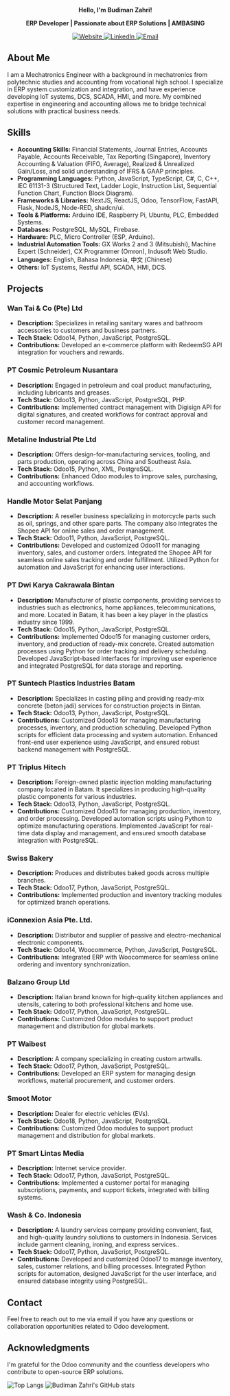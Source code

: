 <p align="center">
  <strong>Hello, I'm Budiman Zahri!</strong>
</p>

<p align="center">
  <strong>ERP Developer | Passionate about ERP Solutions | AMBASING</strong>
</p>

<p align="center">
  <a href="https://www.bmzsoftware.com" target="_blank">
    <img src="https://img.shields.io/badge/🌐_Website-000000?style=for-the-badge&logo=google-chrome&logoColor=white" alt="Website"/>
  </a>
  <a href="https://id.linkedin.com/in/budiman-zahri-850266210" target="_blank">
    <img src="https://img.shields.io/badge/💼_LinkedIn-0A66C2?style=for-the-badge&logo=linkedin&logoColor=white" alt="LinkedIn"/>
  </a>
  <a href="mailto:budimanzahri@outlook.com">
    <img src="https://img.shields.io/badge/📧_Email-0078D4?style=for-the-badge&logo=microsoft-outlook&logoColor=white" alt="Email"/>
  </a>
</p>

## About Me

I am a Mechatronics Engineer with a background in mechatronics from polytechnic studies and accounting from vocational high school. I specialize in ERP system customization and integration, and have experience developing IoT systems, DCS, SCADA, HMI, and more. My combined expertise in engineering and accounting allows me to bridge technical solutions with practical business needs.

## Skills

- **Accounting Skills:** Financial Statements, Journal Entries, Accounts Payable, Accounts Receivable, Tax Reporting (Singapore), Inventory Accounting & Valuation (FIFO, Average), Realized & Unrealized Gain/Loss, and solid understanding of IFRS & GAAP principles.
- **Programming Languages:** Python, JavaScript, TypeScript, C#, C, C++, IEC 61131-3 (Structured Text, Ladder Logic, Instruction List, Sequential Function Chart, Function Block Diagram).
- **Frameworks & Libraries:** NextJS, ReactJS, Odoo, TensorFlow, FastAPI, Flask, NodeJS, Node-RED, shadcn/ui.
- **Tools & Platforms:** Arduino IDE, Raspberry Pi, Ubuntu, PLC, Embedded Systems.
- **Databases:** PostgreSQL, MySQL, Firebase.
- **Hardware:** PLC, Micro Controller (ESP, Arduino).
- **Industrial Automation Tools:** GX Works 2 and 3 (Mitsubishi), Machine Expert (Schneider), CX Programmer (Omron), Indusoft Web Studio.
- **Languages:** English, Bahasa Indonesia, 中文 (Chinese)
- **Others:** IoT Systems, Restful API, SCADA, HMI, DCS.

## Projects

### Wan Tai & Co (Pte) Ltd
- **Description:** Specializes in retailing sanitary wares and bathroom accessories to customers and business partners.
- **Tech Stack:** Odoo14, Python, JavaScript, PostgreSQL.
- **Contributions:** Developed an e-commerce platform with RedeemSG API integration for vouchers and rewards.

### PT Cosmic Petroleum Nusantara
- **Description:** Engaged in petroleum and coal product manufacturing, including lubricants and greases.
- **Tech Stack:** Odoo13, Python, JavaScript, PostgreSQL, PHP.
- **Contributions:** Implemented contract management with Digisign API for digital signatures, and created workflows for contract approval and customer record management.

### Metaline Industrial Pte Ltd
- **Description:** Offers design-for-manufacturing services, tooling, and parts production, operating across China and Southeast Asia.
- **Tech Stack:** Odoo15, Python, XML, PostgreSQL.
- **Contributions:** Enhanced Odoo modules to improve sales, purchasing, and accounting workflows.

### Handle Motor Selat Panjang
- **Description:** A reseller business specializing in motorcycle parts such as oil, springs, and other spare parts. The company also integrates the Shopee API for online sales and order management.
- **Tech Stack:** Odoo11, Python, JavaScript, PostgreSQL.
- **Contributions:** Developed and customized Odoo11 for managing inventory, sales, and customer orders. Integrated the Shopee API for seamless online sales tracking and order fulfillment. Utilized Python for automation and JavaScript for enhancing user interactions.

### PT Dwi Karya Cakrawala Bintan
- **Description:** Manufacturer of plastic components, providing services to industries such as electronics, home appliances, telecommunications, and more. Located in Batam, it has been a key player in the plastics industry since 1999.
- **Tech Stack:** Odoo15, Python, JavaScript, PostgreSQL.
- **Contributions:** Implemented Odoo15 for managing customer orders, inventory, and production of ready-mix concrete. Created automation processes using Python for order tracking and delivery scheduling. Developed JavaScript-based interfaces for improving user experience and integrated PostgreSQL for data storage and reporting.

### PT Suntech Plastics Industries Batam
- **Description:** Specializes in casting piling and providing ready-mix concrete (beton jadi) services for construction projects in Bintan.
- **Tech Stack:** Odoo13, Python, JavaScript, PostgreSQL.
- **Contributions:** Customized Odoo13 for managing manufacturing processes, inventory, and production scheduling. Developed Python scripts for efficient data processing and system automation. Enhanced front-end user experience using JavaScript, and ensured robust backend management with PostgreSQL.

### PT Triplus Hitech
- **Description:** Foreign-owned plastic injection molding manufacturing company located in Batam. It specializes in producing high-quality plastic components for various industries.
- **Tech Stack:** Odoo13, Python, JavaScript, PostgreSQL.
- **Contributions:** Customized Odoo13 for managing production, inventory, and order processing. Developed automation scripts using Python to optimize manufacturing operations. Implemented JavaScript for real-time data display and management, and ensured smooth database integration with PostgreSQL.

### Swiss Bakery
- **Description:** Produces and distributes baked goods across multiple branches.
- **Tech Stack:** Odoo17, Python, JavaScript, PostgreSQL.
- **Contributions:** Implemented production and inventory tracking modules for optimized branch operations.

### iConnexion Asia Pte. Ltd.
- **Description:** Distributor and supplier of passive and electro-mechanical electronic components.
- **Tech Stack:** Odoo14, Woocommerce, Python, JavaScript, PostgreSQL.
- **Contributions:** Integrated ERP with Woocommerce for seamless online ordering and inventory synchronization.

### Balzano Group Ltd
- **Description:** Italian brand known for high-quality kitchen appliances and utensils, catering to both professional kitchens and home use.
- **Tech Stack:** Odoo17, Python, JavaScript, PostgreSQL.
- **Contributions:** Customized Odoo modules to support product management and distribution for global markets.

### PT Waibest
- **Description:** A company specializing in creating custom artwalls.
- **Tech Stack:** Odoo17, Python, JavaScript, PostgreSQL.
- **Contributions:** Developed an ERP system for managing design workflows, material procurement, and customer orders.

### Smoot Motor
- **Description:** Dealer for electric vehicles (EVs).
- **Tech Stack:** Odoo18, Python, JavaScript, PostgreSQL.
- **Contributions:** Customized Odoo modules to support product management and distribution for global markets.

### PT Smart Lintas Media
- **Description:** Internet service provider.
- **Tech Stack:** Odoo17, Python, JavaScript, PostgreSQL.
- **Contributions:** Implemented a customer portal for managing subscriptions, payments, and support tickets, integrated with billing systems.

### Wash & Co. Indonesia
- **Description:** A laundry services company providing convenient, fast, and high-quality laundry solutions to customers in Indonesia. Services include garment cleaning, ironing, and express services..
- **Tech Stack:** Odoo17, Python, JavaScript, PostgreSQL.
- **Contributions:** Developed and customized Odoo17 to manage inventory, sales, customer relations, and billing processes. Integrated Python scripts for automation, designed JavaScript for the user interface, and ensured database integrity using PostgreSQL.


## Contact

Feel free to reach out to me via email if you have any questions or collaboration opportunities related to Odoo development.

## Acknowledgments

I'm grateful for the Odoo community and the countless developers who contribute to open-source ERP solutions.

![Top Langs](https://github-readme-stats-git-master-budimanzahris-projects.vercel.app/api/top-langs/?username=budimanzahri)
![Budiman Zahri's GitHub stats](https://github-readme-stats-git-master-budimanzahris-projects.vercel.app/api?username=budimanzahri&theme=light&show_icons=true)

